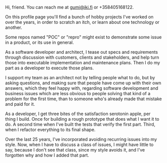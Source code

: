 Hi, friend. You can reach me at gumi@iki.fi or +358405168122.

On this profile page you'll find a bunch of hobby projects I've worked on over the years,
in order to scratch an itch, or learn about one technology or another.

Some repos named "POC" or "repro" might exist to demonstrate some issue in a product,
or its use in general.

As a software developer and architect, I tease out specs and requirements through discussion
with customers, clients and stakeholders, and help turn those into executable implementation
and maintenance plans. Then I do my part as a developer to execute those plans.

I support my team as an architect not by telling people what to do, but by asking questions,
and making sure that people have come up with their own answers, which they feel happy with,
regarding software development and business issues which are less obvious to people solving 
that kind of a problem for the first time, than to someone who's already made that mistake
and paid for it.

As a developer, I get three bites of the satisfaction serotonin apple, per thing I build. 
Once for building a rough prototype that does what I want it to do. A second time when I've
built the tests that verify the first part. Third, when I refactor everything to its final shape.

Over the last 25 years, I've incorporated avoiding recurring issues into my style. 
Now, when I have to discuss a class of issues, I might have little to say, because I don't 
see that class, since my style avoids it, and I've forgotten why and how I added that part.
